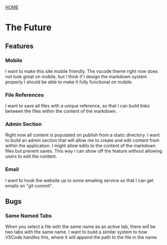 [HOME](/)

# The Future

## Features

### Mobile

I want to make this site mobile friendly. The vscode theme right now does not look great on mobile, but I think if I design the markdown system properly I should be able to make it fully functional on mobile.

### File References

I want to save all files with a unique reference, so that I can build links between the files within the content of the markdown.

### Admin Section

Right now all content is populated on publish from a static directory. I want to build an admin section that will allow me to create and edit content from within the application. I might allow edits to the content of the markdown files but prevent saves. This way i can show off the feature without allowing users to edit the content.

### Email

I want to hook the website up to some emailing service so that I can get emails on "git commit".

## Bugs

### Same Named Tabs

When you select a file with the same name as an active tab, there will be two tabs with the same name. I want to build a similar system to how VSCode handles this, where it will append the path to the file in the name.
